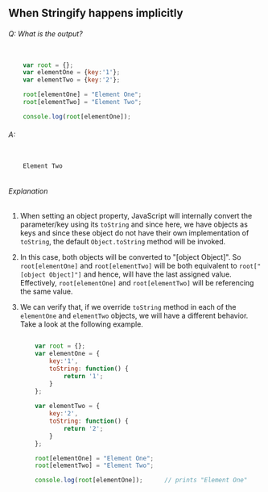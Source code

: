 ## When Stringify happens implicitly

###### Q: What is the output?

```js

	var root = {};
    var elementOne = {key:'1'};
    var elementTwo = {key:'2'};

	root[elementOne] = "Element One"; 
	root[elementTwo] = "Element Two";

	console.log(root[elementOne]);

```

###### A: 


```		
	
	Element Two
	
```


###### Explanation


1. When setting an object property, JavaScript will internally convert the parameter/key using its `toString` and since here, we have objects as keys and since these object do not have their own implementation of `toString`, the default `Object.toString` method will be invoked.
2. In this case, both objects will be converted to "[object Object]". So `root[elementOne]`  and `root[elementTwo]` will be both equivalent to `root["[object Object]"]` and hence, will have the last assigned value. Effectively, `root[elementOne]` and `root[elementTwo]` will be referencing the same value.
3. We can verify that, if we override `toString` method in each of the `elementOne` and `elementTwo` objects, we will have a different behavior. Take a look at the following example.



	```js

		var root = {};
    	var elementOne = { 
    		key:'1',
    		toString: function() {
    			return '1';
    		}    	
    	};
    	
    	var elementTwo = {
    		key:'2',
    		toString: function() {
    			return '2';    		
    		}
    	};

		root[elementOne] = "Element One"; 
		root[elementTwo] = "Element Two";

		console.log(root[elementOne]);		// prints "Element One"

	```
